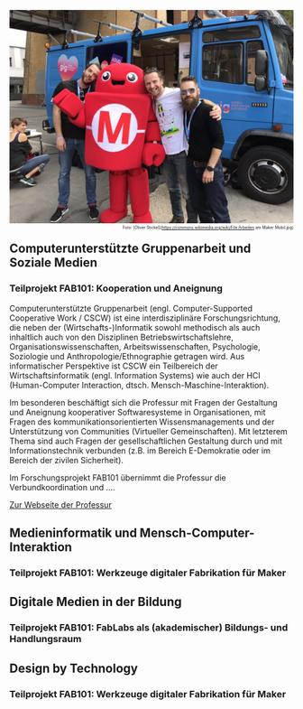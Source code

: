 ![Arbeiten am Maker Mobil](/images/mf_ber2017.jpg)  <span style="float: right; font-size:0.5em">Foto: [Oliver Stickel](https://commons.wikimedia.org/wiki/File:Arbeiten am Maker Mobil.jpg)</span>
## Computerunterstützte Gruppenarbeit und Soziale Medien
### Teilprojekt FAB101: Kooperation und Aneignung
Computerunterstützte Gruppenarbeit (engl. Computer-Supported Cooperative Work / CSCW) ist eine interdisziplinäre Forschungsrichtung, die neben der (Wirtschafts-)Informatik sowohl methodisch als auch inhaltlich auch von den Disziplinen Betriebswirtschaftslehre, Organisationswissenschaften, Arbeitswissenschaften, Psychologie, Soziologie und Anthropologie/Ethnographie getragen wird. Aus informatischer Perspektive ist CSCW ein Teilbereich der Wirtschaftsinformatik (engl. Information Systems) wie auch der HCI (Human-Computer Interaction, dtsch. Mensch-Maschine-Interaktion).  

Im besonderen beschäftigt sich die Professur mit Fragen der Gestaltung und Aneignung kooperativer Softwaresysteme in Organisationen, mit Fragen des kommunikationsorientierten Wissensmanagements und der Unterstützung von Communities (Virtueller Gemeinschaften). Mit letzterem Thema sind auch Fragen der gesellschaftlichen Gestaltung durch und mit Informationstechnik verbunden (z.B. im Bereich E-Demokratie oder im Bereich der zivilen Sicherheit).  

Im Forschungsprojekt FAB101 übernimmt die Professur die Verbundkoordination und ....

[Zur Webseite der Professur](http://www.cscw.uni-siegen.de/)


## Medieninformatik und Mensch-Computer-Interaktion
### Teilprojekt FAB101: Werkzeuge digitaler Fabrikation für Maker


## Digitale Medien in der Bildung
### Teilprojekt FAB101: FabLabs als (akademischer) Bildungs- und Handlungsraum


## Design by Technology
### Teilprojekt FAB101: Werkzeuge digitaler Fabrikation für Maker
